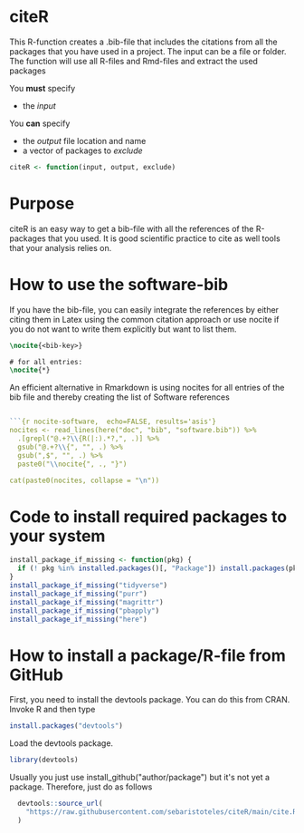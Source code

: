# citeR

This R-function creates a .bib-file that includes the citations from all the packages that you have used in a project.
The input can be a file or folder. The function will use all R-files and Rmd-files and extract the used packages

You __must__ specify
- the _input_

You __can__ specify
- the _output_ file location and name
- a vector of packages to _exclude_


```R
citeR <- function(input, output, exclude)
```


# Purpose

citeR is an easy way to get a bib-file with all the references of the R-packages that you used.
It is good scientific practice to cite as well tools that your analysis relies on.


# How to use the software-bib

If you have the bib-file, you can easily integrate the references by either citing them in Latex using the common citation approach 
or use nocite if you do not want to write them explicitly but want to list them.

```Latex
\nocite{<bib-key>}

# for all entries:
\nocite{*}
```



An efficient alternative in Rmarkdown is using nocites for all entries of the bib file and thereby creating the list of Software references

```R

```{r nocite-software,  echo=FALSE, results='asis'}
nocites <- read_lines(here("doc", "bib", "software.bib")) %>%
  .[grepl("@.+?\\{R(|:).*?,", .)] %>%
  gsub("@.+?\\{", "", .) %>%
  gsub(",$", "", .) %>%
  paste0("\\nocite{", ., "}")

cat(paste0(nocites, collapse = "\n"))
```



# Code to install required packages to your system

```R
install_package_if_missing <- function(pkg) {
  if (! pkg %in% installed.packages()[, "Package"]) install.packages(pkg)
}
install_package_if_missing("tidyverse")
install_package_if_missing("purr")
install_package_if_missing("magrittr")
install_package_if_missing("pbapply")
install_package_if_missing("here")
```



# How to install a package/R-file from GitHub


First, you need to install the devtools package. You can do this from CRAN. Invoke R and then type

```R
install.packages("devtools")
```

Load the devtools package.

```R
library(devtools)
```

Usually you just use install_github("author/package") but it's not yet a package.
Therefore, just do as follows

```R
  devtools::source_url(
    "https://raw.githubusercontent.com/sebaristoteles/citeR/main/cite.R"
  )
```